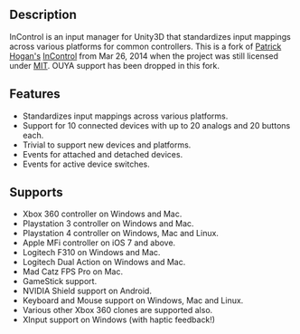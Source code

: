 ## Description

InControl is an input manager for Unity3D that standardizes input mappings across various platforms for common controllers. This is a fork of [Patrick Hogan's](http://github.com/pbhogan) [InControl](https://github.com/pbhogan/InControl) from Mar 26, 2014 when the project was still licensed under [MIT](http://www.opensource.org/licenses/mit-license.php). OUYA support has been dropped in this fork.

## Features

* Standardizes input mappings across various platforms.
* Support for 10 connected devices with up to 20 analogs and 20 buttons each.
* Trivial to support new devices and platforms.
* Events for attached and detached devices.
* Events for active device switches.

## Supports

* Xbox 360 controller on Windows and Mac.
* Playstation 3 controller on Windows and Mac.
* Playstation 4 controller on Windows, Mac and Linux.
* Apple MFi controller on iOS 7 and above.
* Logitech F310 on Windows and Mac.
* Logitech Dual Action on Windows and Mac.
* Mad Catz FPS Pro on Mac.
* GameStick support.
* NVIDIA Shield support on Android.
* Keyboard and Mouse support on Windows, Mac and Linux.
* Various other Xbox 360 clones are supported also.
* XInput support on Windows (with haptic feedback!)
